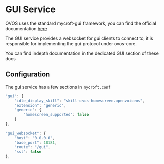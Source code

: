 # GUI Service

OVOS uses the standard mycroft-gui framework, you can find the official
documentation [here](https://mycroft-ai.gitbook.io/docs/skill-development/displaying-information/mycroft-gui)

The GUI service provides a websocket for gui clients to connect to, it is responsible for implementing the gui protocol
under ovos-core.

You can find indepth documentation in the dedicated GUI section of these docs

## Configuration

The gui service has a few sections in `mycroft.conf`

```javascript
"gui": {
    "idle_display_skill": "skill-ovos-homescreen.openvoiceos",
    "extension": "generic",
    "generic": {
        "homescreen_supported": false
    }
},
  
"gui_websocket": {
    "host": "0.0.0.0",
    "base_port": 18181,
    "route": "/gui",
    "ssl": false
},
```
